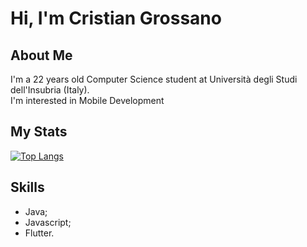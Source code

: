 # Hi, I'm Cristian Grossano

## About Me
I'm a 22 years old Computer Science student at Università degli Studi dell'Insubria (Italy).  
I'm interested in Mobile Development
## My Stats

[![Top Langs](https://github-readme-stats.vercel.app/api/top-langs/?username=cristiangrossano&hide=cmake,c%2B%2B,swift&layout=compact&langs_count=6&theme=transparent)](https://github.com/anuraghazra/github-readme-stats)

## Skills

- Java;
- Javascript;
- Flutter.
